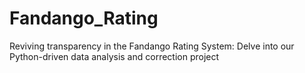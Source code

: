 # Fandango_Rating
Reviving transparency in the Fandango Rating System: Delve into our Python-driven data analysis and correction project
